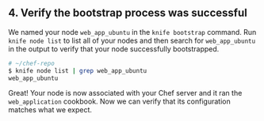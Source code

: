 ## 4. Verify the bootstrap process was successful

We named your node `web_app_ubuntu` in the `knife bootstrap` command. Run `knife node list` to list all of your nodes and then search for `web_app_ubuntu` in the output to verify that your node successfully bootstrapped.

```bash
# ~/chef-repo
$ knife node list | grep web_app_ubuntu
web_app_ubuntu
```

Great! Your node is now associated with your Chef server and it ran the `web_application` cookbook. Now we can verify that its configuration matches what we expect.
